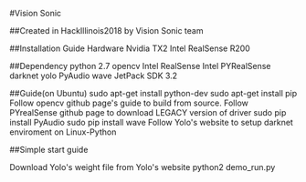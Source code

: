 #Vision Sonic

##Created in HackIllinois2018 by Vision Sonic team

##Installation Guide
 Hardware
 Nvidia TX2
 Intel RealSense R200

##Dependency
 python 2.7
 opencv
 Intel RealSense
 Intel PYRealSense
 darknet
 yolo
 PyAudio
 wave
 JetPack SDK 3.2

##Guide(on Ubuntu)
 sudo apt-get install python-dev
 sudo apt-get install pip
 Follow opencv github page's guide to build from source.
 Follow PYrealSense github page to download LEGACY version of driver
 sudo pip install PyAudio
 sudo pip install wave
 Follow Yolo's website to setup darknet enviroment on Linux-Python

##Simple start guide

 Download Yolo's weight file from Yolo's website
 python2 demo_run.py
